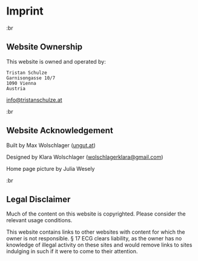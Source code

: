 # Imprint

:br

## Website Ownership

This website is owned and operated by:

```text
Tristan Schulze
Garnisongasse 10/7
1090 Vienna
Austria

```

<info@tristanschulze.at>

:br

## Website Acknowledgement

Built by Max Wolschlager ([ungut.at](ungut.at))

Designed by Klara Wolschlager (<wolschlagerklara@gmail.com>)

Home page picture by Julia Wesely

:br

## Legal Disclaimer

Much of the content on this website is copyrighted. Please consider the relevant usage conditions.

This website contains links to other websites with content for which the owner is not responsible. § 17 ECG clears liability, as the owner has no knowledge of illegal activity on these sites and would remove links to sites indulging in such if it were to come to their attention.
